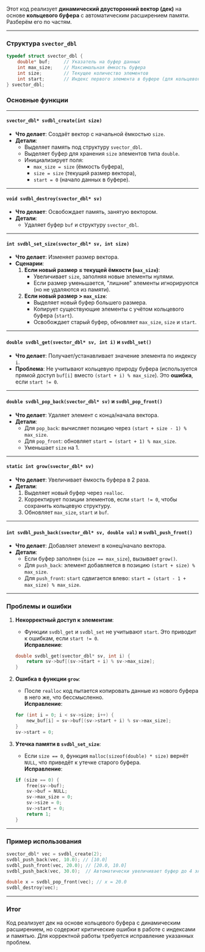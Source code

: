 Этот код реализует **динамический двусторонний вектор (дек)** на основе **кольцевого буфера** с автоматическим расширением памяти. Разберём его по частям.

---

### Структура `svector_dbl`
```c
typedef struct svector_dbl {
    double* buf;     // Указатель на буфер данных
    int max_size;    // Максимальная ёмкость буфера
    int size;        // Текущее количество элементов
    int start;       // Индекс первого элемента в буфере (для кольцевого буфера)
} svector_dbl;
```

### Основные функции

---

#### `svector_dbl* svdbl_create(int size)`
- **Что делает**: Создаёт вектор с начальной ёмкостью `size`.
- **Детали**:
  - Выделяет память под структуру `svector_dbl`.
  - Выделяет буфер для хранения `size` элементов типа `double`.
  - Инициализирует поля:
    - `max_size = size` (ёмкость буфера),
    - `size = size` (текущий размер вектора),
    - `start = 0` (начало данных в буфере).

---

#### `void svdbl_destroy(svector_dbl* sv)`
- **Что делает**: Освобождает память, занятую вектором.
- **Детали**:
  - Удаляет буфер `buf` и структуру `svector_dbl`.

---

#### `int svdbl_set_size(svector_dbl* sv, int size)`
- **Что делает**: Изменяет размер вектора.
- **Сценарии**:
  1. **Если новый размер ≤ текущей ёмкости (`max_size`)**:
     - Увеличивает `size`, заполняя новые элементы нулями.
     - Если размер уменьшается, "лишние" элементы игнорируются (но не удаляются из памяти).
  2. **Если новый размер > `max_size`**:
     - Выделяет новый буфер большего размера.
     - Копирует существующие элементы с учётом кольцевого буфера (`start`).
     - Освобождает старый буфер, обновляет `max_size`, `size` и `start`.

---

#### `double svdbl_get(svector_dbl* sv, int i)` и `svdbl_set()`
- **Что делает**: Получает/устанавливает значение элемента по индексу `i`.
- **Проблема**: Не учитывают кольцевую природу буфера (используется прямой доступ `buf[i]` вместо `(start + i) % max_size`). Это **ошибка**, если `start != 0`.

---

#### `double svdbl_pop_back(svector_dbl* sv)` и `svdbl_pop_front()`
- **Что делает**: Удаляет элемент с конца/начала вектора.
- **Детали**:
  - Для `pop_back`: вычисляет позицию через `(start + size - 1) % max_size`.
  - Для `pop_front`: обновляет `start = (start + 1) % max_size`.
  - Уменьшает `size` на 1.

---

#### `static int grow(svector_dbl* sv)`
- **Что делает**: Увеличивает ёмкость буфера в 2 раза.
- **Детали**:
  1. Выделяет новый буфер через `realloc`.
  2. Корректирует позиции элементов, если `start != 0`, чтобы сохранить кольцевую структуру.
  3. Обновляет `max_size`, `start` и `buf`.

---

#### `int svdbl_push_back(svector_dbl* sv, double val)` и `svdbl_push_front()`
- **Что делает**: Добавляет элемент в конец/начало вектора.
- **Детали**:
  - Если буфер заполнен (`size == max_size`), вызывает `grow()`.
  - Для `push_back`: элемент добавляется в позицию `(start + size) % max_size`.
  - Для `push_front`: `start` сдвигается влево: `start = (start - 1 + max_size) % max_size`.

---

### Проблемы и ошибки

1. **Некорректный доступ к элементам**:
   - Функции `svdbl_get` и `svdbl_set` не учитывают `start`. Это приводит к ошибкам, если `start != 0`.  
   **Исправление**:  
   ```c
   double svdbl_get(svector_dbl* sv, int i) {
       return sv->buf[(sv->start + i) % sv->max_size];
   }
   ```

2. **Ошибка в функции `grow`**:
   - После `realloc` код пытается копировать данные из нового буфера в него же, что бессмысленно.  
   **Исправление**:  
   ```c
   for (int i = 0; i < sv->size; i++) {
       new_buf[i] = sv->buf[(sv->start + i) % sv->max_size];
   }
   sv->start = 0;
   ```

3. **Утечка памяти в `svdbl_set_size`**:
   - Если `size == 0`, функция `malloc(sizeof(double) * size)` вернёт `NULL`, что приведёт к утечке старого буфера.  
   **Исправление**:  
   ```c
   if (size == 0) {
       free(sv->buf);
       sv->buf = NULL;
       sv->max_size = 0;
       sv->size = 0;
       sv->start = 0;
       return 1;
   }
   ```

---

### Пример использования
```c
svector_dbl* vec = svdbl_create(2);
svdbl_push_back(vec, 10.0); // [10.0]
svdbl_push_front(vec, 20.0); // [20.0, 10.0]
svdbl_push_back(vec, 30.0);  // Автоматически увеличивает буфер до 4 элементов

double x = svdbl_pop_front(vec); // x = 20.0
svdbl_destroy(vec);
```

---

### Итог
Код реализует дек на основе кольцевого буфера с динамическим расширением, но содержит критические ошибки в работе с индексами и памятью. Для корректной работы требуется исправление указанных проблем.